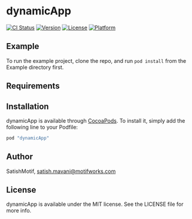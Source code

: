 # dynamicApp

[![CI Status](http://img.shields.io/travis/SatishMotif/dynamicApp.svg?style=flat)](https://travis-ci.org/SatishMotif/dynamicApp)
[![Version](https://img.shields.io/cocoapods/v/dynamicApp.svg?style=flat)](http://cocoapods.org/pods/dynamicApp)
[![License](https://img.shields.io/cocoapods/l/dynamicApp.svg?style=flat)](http://cocoapods.org/pods/dynamicApp)
[![Platform](https://img.shields.io/cocoapods/p/dynamicApp.svg?style=flat)](http://cocoapods.org/pods/dynamicApp)

## Example

To run the example project, clone the repo, and run `pod install` from the Example directory first.

## Requirements

## Installation

dynamicApp is available through [CocoaPods](http://cocoapods.org). To install
it, simply add the following line to your Podfile:

```ruby
pod "dynamicApp"
```

## Author

SatishMotif, satish.mavani@motifworks.com

## License

dynamicApp is available under the MIT license. See the LICENSE file for more info.
